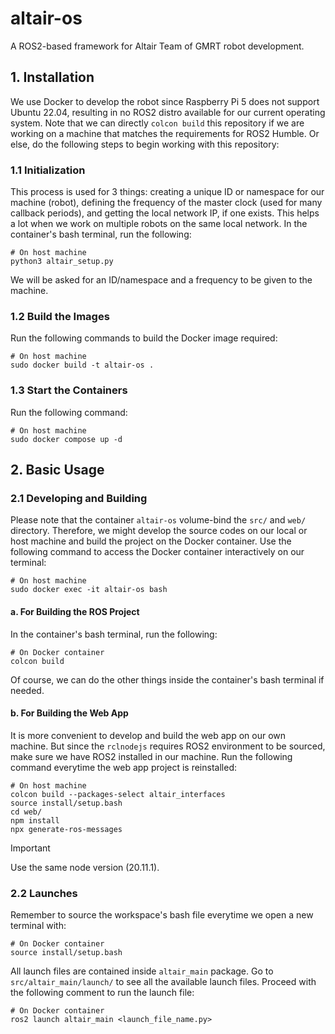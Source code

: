 # **altair-os**
A ROS2-based framework for Altair Team of GMRT robot development.



## **1. Installation**
We use Docker to develop the robot since Raspberry Pi 5 does not support Ubuntu 22.04, resulting in no ROS2 distro available for our current operating system. Note that we can directly ```colcon build``` this repository if we are working on a machine that matches the requirements for ROS2 Humble. Or else, do the following steps to begin working with this repository:

### **1.1 Initialization**
This process is used for 3 things: creating a unique ID or namespace for our machine (robot), defining the frequency of the master clock (used for many callback periods), and getting the local network IP, if one exists. This helps a lot when we work on multiple robots on the same local network. In the container's bash terminal, run the following:

```console
# On host machine
python3 altair_setup.py
```

We will be asked for an ID/namespace and a frequency to be given to the machine.

### **1.2 Build the Images** 
Run the following commands to build the Docker image required:

```console
# On host machine
sudo docker build -t altair-os .
``` 

### **1.3 Start the Containers**
Run the following command:

```console
# On host machine
sudo docker compose up -d
```



## **2. Basic Usage**

### **2.1 Developing and Building**
Please note that the container ```altair-os``` volume-bind the ```src/``` and ```web/``` directory. Therefore, we might develop the source codes on our local or host machine and build the project on the Docker container. Use the following command to access the Docker container interactively on our terminal:

```console
# On host machine
sudo docker exec -it altair-os bash
```

#### **a. For Building the ROS Project**
In the container's bash terminal, run the following:

```console
# On Docker container
colcon build
```

Of course, we can do the other things inside the container's bash terminal if needed. 

#### **b. For Building the Web App**
It is more convenient to develop and build the web app on our own machine. But since the ```rclnodejs``` requires ROS2 environment to be sourced, make sure we have ROS2 installed in our machine. Run the following command everytime the web app project is reinstalled:

```console
# On host machine
colcon build --packages-select altair_interfaces
source install/setup.bash
cd web/
npm install
npx generate-ros-messages
```

> [!IMPORTANT]
> Use the same node version (20.11.1).

### **2.2 Launches**
Remember to source the workspace's bash file everytime we open a new terminal with:

```console
# On Docker container
source install/setup.bash
```

All launch files are contained inside ```altair_main``` package. Go to ```src/altair_main/launch/``` to see all the available launch files. Proceed with the following comment to run the launch file:

```console
# On Docker container
ros2 launch altair_main <launch_file_name.py>
```